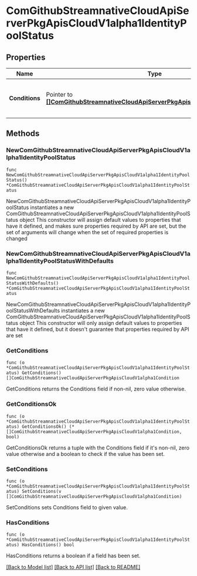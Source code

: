 # ComGithubStreamnativeCloudApiServerPkgApisCloudV1alpha1IdentityPoolStatus

## Properties

Name | Type | Description | Notes
------------ | ------------- | ------------- | -------------
**Conditions** | Pointer to [**[]ComGithubStreamnativeCloudApiServerPkgApisCloudV1alpha1Condition**](ComGithubStreamnativeCloudApiServerPkgApisCloudV1alpha1Condition.md) | Conditions is an array of current observed conditions. | [optional] 

## Methods

### NewComGithubStreamnativeCloudApiServerPkgApisCloudV1alpha1IdentityPoolStatus

`func NewComGithubStreamnativeCloudApiServerPkgApisCloudV1alpha1IdentityPoolStatus() *ComGithubStreamnativeCloudApiServerPkgApisCloudV1alpha1IdentityPoolStatus`

NewComGithubStreamnativeCloudApiServerPkgApisCloudV1alpha1IdentityPoolStatus instantiates a new ComGithubStreamnativeCloudApiServerPkgApisCloudV1alpha1IdentityPoolStatus object
This constructor will assign default values to properties that have it defined,
and makes sure properties required by API are set, but the set of arguments
will change when the set of required properties is changed

### NewComGithubStreamnativeCloudApiServerPkgApisCloudV1alpha1IdentityPoolStatusWithDefaults

`func NewComGithubStreamnativeCloudApiServerPkgApisCloudV1alpha1IdentityPoolStatusWithDefaults() *ComGithubStreamnativeCloudApiServerPkgApisCloudV1alpha1IdentityPoolStatus`

NewComGithubStreamnativeCloudApiServerPkgApisCloudV1alpha1IdentityPoolStatusWithDefaults instantiates a new ComGithubStreamnativeCloudApiServerPkgApisCloudV1alpha1IdentityPoolStatus object
This constructor will only assign default values to properties that have it defined,
but it doesn't guarantee that properties required by API are set

### GetConditions

`func (o *ComGithubStreamnativeCloudApiServerPkgApisCloudV1alpha1IdentityPoolStatus) GetConditions() []ComGithubStreamnativeCloudApiServerPkgApisCloudV1alpha1Condition`

GetConditions returns the Conditions field if non-nil, zero value otherwise.

### GetConditionsOk

`func (o *ComGithubStreamnativeCloudApiServerPkgApisCloudV1alpha1IdentityPoolStatus) GetConditionsOk() (*[]ComGithubStreamnativeCloudApiServerPkgApisCloudV1alpha1Condition, bool)`

GetConditionsOk returns a tuple with the Conditions field if it's non-nil, zero value otherwise
and a boolean to check if the value has been set.

### SetConditions

`func (o *ComGithubStreamnativeCloudApiServerPkgApisCloudV1alpha1IdentityPoolStatus) SetConditions(v []ComGithubStreamnativeCloudApiServerPkgApisCloudV1alpha1Condition)`

SetConditions sets Conditions field to given value.

### HasConditions

`func (o *ComGithubStreamnativeCloudApiServerPkgApisCloudV1alpha1IdentityPoolStatus) HasConditions() bool`

HasConditions returns a boolean if a field has been set.


[[Back to Model list]](../README.md#documentation-for-models) [[Back to API list]](../README.md#documentation-for-api-endpoints) [[Back to README]](../README.md)


